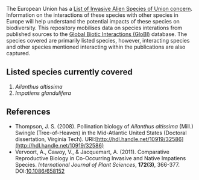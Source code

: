 The European Union has a [List of Invasive Alien Species of Union concern](https://ec.europa.eu/environment/nature/invasivealien/list/index_en.htm). Information on the interactions of these species with other species in Europe will help understand the potential impacts of these species on biodiversity.
This repository mobilises data on species interations from published sources to the [Global Biotic Interactions (GloBI)](http://globalbioticinteractions.org) database. The species covered are primarily listed species, however, interacting species and other species mentioned interacting within the publications are also captured.

## Listed species currently covered
1. *Ailanthus altissima*
2. *Impatiens glandulifera*

## References
* Thompson, J. S. (2008). Pollination biology of *Ailanthus altissima* (Mill.) Swingle (Tree-of-Heaven) in the Mid-Atlantic United States (Doctoral dissertation, Virginia Tech). URI:[http://hdl.handle.net/10919/32586](http://hdl.handle.net/10919/32586)
* Vervoort, A., Cawoy, V., & Jacquemart, A. (2011). Comparative Reproductive Biology in Co-Occurring Invasive and Native Impatiens Species. *International Journal of Plant Sciences*, **172(3)**, 366-377. DOI:[10.1086/658152](https://doi.org/10.1086/658152)

